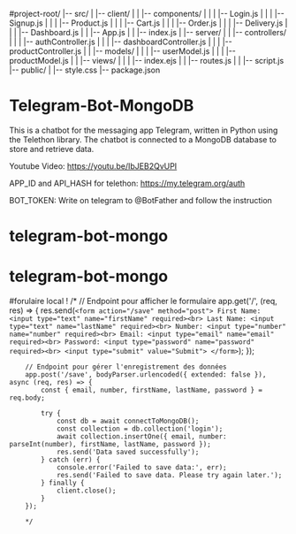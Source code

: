 #project-root/
|-- src/
|   |-- client/
|   |   |-- components/
|   |   |   |-- Login.js
|   |   |   |-- Signup.js
|   |   |   |-- Product.js
|   |   |   |-- Cart.js
|   |   |   |-- Order.js
|   |   |   |-- Delivery.js
|   |   |   |-- Dashboard.js
|   |   |-- App.js
|   |   |-- index.js
|   |-- server/
|   |   |-- controllers/
|   |   |   |-- authController.js
|   |   |   |-- dashboardController.js
|   |   |   |-- productController.js
|   |   |-- models/
|   |   |   |-- userModel.js
|   |   |   |-- productModel.js
|   |   |-- views/
|   |   |   |-- index.ejs
|   |   |-- routes.js
|   |   |-- script.js
|-- public/
|   |-- style.css
|-- package.json


# Telegram-Bot-MongoDB

This is a chatbot for the messaging app Telegram, written in Python using the Telethon library. The chatbot is connected to a MongoDB database to store and retrieve data.

Youtube Video: https://youtu.be/IbJEB2QvUPI

APP_ID and API_HASH for telethon: https://my.telegram.org/auth

BOT_TOKEN: Write on telegram to @BotFather and follow the instruction
# telegram-bot-mongo
# telegram-bot-mongo



#forulaire local !
/*
        // Endpoint pour afficher le formulaire
        app.get('/', (req, res) => {
            res.send(`
                <form action="/save" method="post">
                    First Name: <input type="text" name="firstName" required><br>
                    Last Name: <input type="text" name="lastName" required><br>
                    Number: <input type="number" name="number" required><br>
                    Email: <input type="email" name="email" required><br>
                    Password: <input type="password" name="password" required><br>
                    <input type="submit" value="Submit">
                </form>
            `);
        });
        
        // Endpoint pour gérer l'enregistrement des données
        app.post('/save', bodyParser.urlencoded({ extended: false }), async (req, res) => {
            const { email, number, firstName, lastName, password } = req.body;
            
            try {
                const db = await connectToMongoDB();
                const collection = db.collection('login');
                await collection.insertOne({ email, number: parseInt(number), firstName, lastName, password });
                res.send('Data saved successfully');
            } catch (err) {
                console.error('Failed to save data:', err);
                res.send('Failed to save data. Please try again later.');
            } finally {
                client.close();
            }
        });
        
        */